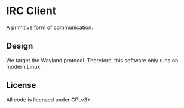# IRC Client

A primitive form of communication.

## Design

We target the Wayland protocol. Therefore, this software only runs on modern
Linux.

## License

All code is licensed under GPLv3+.
